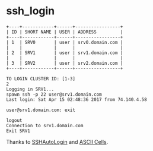 # ssh_login
```shell
+----+------------+------+-----------------+
| ID | SHORT NAME | USER | ADDRESS         |
+----+------------+------+-----------------+
| 1  | SRV0       | user | srv0.domain.com |
|    |            |      |                 |
| 2  | SRV1       | user | srv1.domain.com |
|    |            |      |                 |
| 3  | SRV2       | user | srv2.domain.com |
+----+------------+------+-----------------+

TO LOGIN CLUSTER ID: [1-3]
2
Logging in SRV1...
spawn ssh -p 22 user@srv1.domain.com
Last login: Sat Apr 15 02:48:36 2017 from 74.140.4.58

user@srv1.domain.com: exit

logout
Connection to srv1.domain.com
Exit SRV1
```


Thanks to [SSHAutoLogin](https://github.com/jiangxianli/SSHAutoLogin) and [ASCII Cells](https://github.com/mitnk/asciicells).
